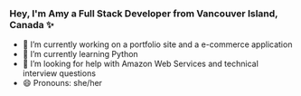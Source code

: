 ### Hey, I'm Amy a Full Stack Developer from Vancouver Island, Canada ✨

- 🔭 I’m currently working on a portfolio site and a e-commerce application
- 🌱 I’m currently learning Python
- 🤔 I’m looking for help with Amazon Web Services and technical interview questions
- 😄 Pronouns: she/her
